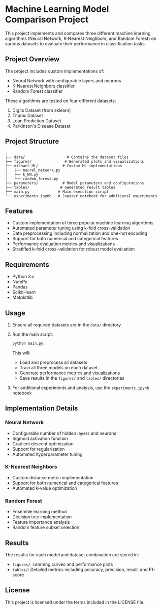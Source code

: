 # Machine Learning Model Comparison Project

This project implements and compares three different machine learning algorithms (Neural Network, K-Nearest Neighbors, and Random Forest) on various datasets to evaluate their performance in classification tasks.

## Project Overview

The project includes custom implementations of:
- Neural Network with configurable layers and neurons
- K-Nearest Neighbors classifier
- Random Forest classifier

These algorithms are tested on four different datasets:
1. Digits Dataset (from sklearn)
2. Titanic Dataset
3. Loan Prediction Dataset
4. Parkinson's Disease Dataset

## Project Structure

```
.
├── data/                   # Contains the dataset files
├── figures/               # Generated plots and visualizations
├── michael_ML/           # Custom ML implementations
│   ├── neural_network.py
│   ├── k_NN.py
│   └── random_forest.py
├── parameters/           # Model parameters and configurations
├── tables/              # Generated result tables
├── main.py             # Main execution script
└── experiments.ipynb   # Jupyter notebook for additional experiments
```

## Features

- Custom implementation of three popular machine learning algorithms
- Automated parameter tuning using k-fold cross-validation
- Data preprocessing including normalization and one-hot encoding
- Support for both numerical and categorical features
- Performance evaluation metrics and visualizations
- Stratified k-fold cross-validation for robust model evaluation

## Requirements

- Python 3.x
- NumPy
- Pandas
- Scikit-learn
- Matplotlib

## Usage

1. Ensure all required datasets are in the `data/` directory
2. Run the main script:
   ```bash
   python main.py
   ```
   This will:
   - Load and preprocess all datasets
   - Train all three models on each dataset
   - Generate performance metrics and visualizations
   - Save results in the `figures/` and `tables/` directories

3. For additional experiments and analysis, use the `experiments.ipynb` notebook

## Implementation Details

### Neural Network
- Configurable number of hidden layers and neurons
- Sigmoid activation function
- Gradient descent optimization
- Support for regularization
- Automated hyperparameter tuning

### K-Nearest Neighbors
- Custom distance metric implementation
- Support for both numerical and categorical features
- Automated k-value optimization

### Random Forest
- Ensemble learning method
- Decision tree implementation
- Feature importance analysis
- Random feature subset selection

## Results

The results for each model and dataset combination are stored in:
- `figures/`: Learning curves and performance plots
- `tables/`: Detailed metrics including accuracy, precision, recall, and F1-score

## License

This project is licensed under the terms included in the LICENSE file. 